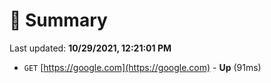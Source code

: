 # 📖 Summary
Last updated: **10/29/2021, 12:21:01 PM**

- `GET` [https://google.com](https://google.com) - **Up** (91ms)
